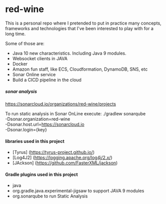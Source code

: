 # red-wine
This is a personal repo where I pretended to put in practice many concepts, frameworks and technologies that I've been interested to play with for a long time.

Some of those are:
* Java 10 new characteristics. Including Java 9 modules.
* Websocket clients in JAVA
* Docker
* Amazon fun staff, like ECS, Cloudformation, DynamoDB, SNS, etc
* Sonar Online service
* Build a CICD pipeline in the cloud


##### sonar analysis
https://sonarcloud.io/organizations/red-wine/projects

To run static analysis in Sonar OnLine execute:
./gradlew sonarqube \
  -Dsonar.organization=red-wine \
  -Dsonar.host.url=https://sonarcloud.io \
  -Dsonar.login={key}
  
  
#### libraries used in this project
* [Tyrus] (https://tyrus-project.github.io/)
* [Log4J2] (https://logging.apache.org/log4j/2.x/)
* [JAckson] (https://github.com/FasterXML/jackson)

#### Gradle plugins used in this project
* java
* org.gradle.java.experimental-jigsaw to support JAVA 9 modules
* org.sonarqube to run Static Analysis